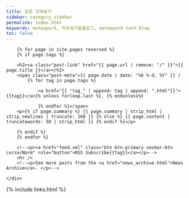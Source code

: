 ```yaml
---
title: 분류 전체보기
sidebar: category_sidebar
permalink: index.html
keywords: meteopark, 박유성기술블로그, meteopark tech blog
toc: false
---
```



<div class="home">
    <div class="post-list">

        {% for page in site.pages reversed %}
        {% if page.tags %}

        <h2><a class="post-link" href="{{ page.url | remove: "/" }}">{{ page.title }}</a></h2>
        <span class="post-meta">{{ page.date | date: "%b %-d, %Y" }} /
            {% for tag in page.tags %}

                <a href="{{ "tag_" | append: tag | append: ".html"}}">{{tag}}</a>{% unless forloop.last %}, {% endunless%}

                {% endfor %}</span>
        <p>{% if page.summary %} {{ page.summary | strip_html | strip_newlines | truncate: 160 }} {% else %} {{ page.content | truncatewords: 50 | strip_html }} {% endif %}</p>

        {% endif %}
        {% endfor %}

        <!--<p><a href="feed.xml" class="btn btn-primary navbar-btn cursorNorm" role="button">RSS Subscribe{{tag}}</a></p>-->
        <hr />
        <!--<p>See more posts from the <a href="news_archive.html">News Archive</a>. </p>-->

    </div>
</div>




{% include links.html %}




